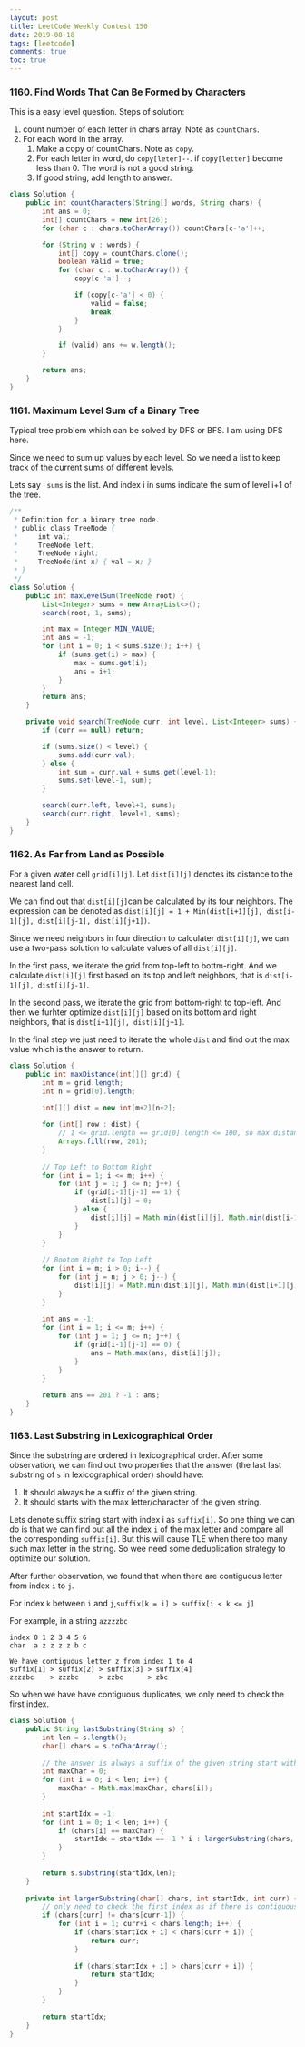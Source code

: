 ```yaml
---
layout: post
title: LeetCode Weekly Contest 150
date: 2019-08-18
tags: [leetcode]
comments: true
toc: true
---
```


### 1160. Find Words That Can Be Formed by Characters

This is a easy level question. Steps of solution:

1. count number of each letter in chars array. Note as ```countChars```.
2. For each word in the array.
   1. Make a copy of countChars. Note as ```copy```.
   2. For each letter in word, do ```copy[leter]--```. if ```copy[letter]``` become less than 0. The word is not a good string.
   3. If good string, add length to answer.

```java
class Solution {
    public int countCharacters(String[] words, String chars) {
        int ans = 0;
        int[] countChars = new int[26];
        for (char c : chars.toCharArray()) countChars[c-'a']++;

        for (String w : words) {
            int[] copy = countChars.clone();
            boolean valid = true;
            for (char c : w.toCharArray()) {
                copy[c-'a']--;

                if (copy[c-'a'] < 0) {
                    valid = false;
                    break;
                }
            }

            if (valid) ans += w.length();
        }

        return ans;
    }
}
```



### 1161. Maximum Level Sum of a Binary Tree

Typical tree problem which can be solved by DFS or BFS. I am using DFS here.

Since we need to sum up values by each level. So we need a list to keep track of the current sums of different levels.

Lets say ``` sums``` is the list. And index i in sums indicate the sum of level i+1 of the tree.

```java
/**
 * Definition for a binary tree node.
 * public class TreeNode {
 *     int val;
 *     TreeNode left;
 *     TreeNode right;
 *     TreeNode(int x) { val = x; }
 * }
 */
class Solution {
    public int maxLevelSum(TreeNode root) {
        List<Integer> sums = new ArrayList<>();
        search(root, 1, sums);

        int max = Integer.MIN_VALUE;
        int ans = -1;
        for (int i = 0; i < sums.size(); i++) {
            if (sums.get(i) > max) {
                max = sums.get(i);
                ans = i+1;
            }
        }
        return ans;
    }

    private void search(TreeNode curr, int level, List<Integer> sums) {
        if (curr == null) return;

        if (sums.size() < level) {
            sums.add(curr.val);
        } else {
            int sum = curr.val + sums.get(level-1);
            sums.set(level-1, sum);
        }

        search(curr.left, level+1, sums);
        search(curr.right, level+1, sums);
    }
}
```

### 1162. As Far from Land as Possible

For a given water cell `grid[i][j]`. Let `dist[i][j]` denotes its distance to the nearest land cell. 

We can find out that `dist[i][j]`can be calculated by its four neighbors. The expression can be denoted as `dist[i][j] = 1 + Min(dist[i+1][j], dist[i-1][j], dist[i][j-1], dist[i][j+1])`.

Since we need neighbors in four direction to calculater `dist[i][j]`, we can use a two-pass solution to calculate values of all `dist[i][j]`.

In the first pass, we iterate the grid from top-left to bottm-right. And we calculate `dist[i][j]` first based on its top and left neighbors, that is `dist[i-1][j], dist[i][j-1]`.

In the second pass, we iterate the grid from bottom-right to top-left. And then we furhter optimize `dist[i][j]` based on its bottom and right neighbors, that is `dist[i+1][j], dist[i][j+1]`.

In the final step we just need to iterate the whole `dist` and find out the max value which is the answer to return.

```java
class Solution {
  	public int maxDistance(int[][] grid) {
        int m = grid.length;
        int n = grid[0].length;
        
        int[][] dist = new int[m+2][n+2];

        for (int[] row : dist) {
        	// 1 <= grid.length == grid[0].length <= 100, so max distance is 200
            Arrays.fill(row, 201);
        }
        
     	// Top Left to Bottom Right
        for (int i = 1; i <= m; i++) {
            for (int j = 1; j <= n; j++) {
                if (grid[i-1][j-1] == 1) {
                    dist[i][j] = 0;
                } else {
                    dist[i][j] = Math.min(dist[i][j], Math.min(dist[i-1][j]+1, dist[i][j-1]+1));   
                }
            }
        }
        
      	// Bootom Right to Top Left
        for (int i = m; i > 0; i--) {
            for (int j = n; j > 0; j--) {
                dist[i][j] = Math.min(dist[i][j], Math.min(dist[i+1][j]+1, dist[i][j+1]+1));   
            }
        }
       
        int ans = -1;
        for (int i = 1; i <= m; i++) {
            for (int j = 1; j <= n; j++) {
                if (grid[i-1][j-1] == 0) {
                    ans = Math.max(ans, dist[i][j]);
                }
            }
        }
        
        return ans == 201 ? -1 : ans;
    }   
}
```



### 1163. Last Substring in Lexicographical Order

Since the substring are ordered in lexicographical order. After some observation, we can find out two properties that the answer (the last last substring of `s` in lexicographical order) should have:

1. It should always be a suffix of the given string.
2. It should starts with the max letter/character of the given string. 

Lets denote suffix string start with index i as `suffix[i]`. So one thing we can do is that we can find out all the index `i` of the max letter and compare all the corresponding `suffix[i]`. But this will cause TLE when there too many such max letter in the string. So wee need some deduplication strategy to optimize our solution.

After further observation, we found that when there are contiguous letter from index `i` to `j`. 

For index `k` between `i` and `j`,`suffix[k = i] > suffix[i < k <= j]`

For example, in a string `azzzzbc`

```
index 0 1 2 3 4 5 6
char  a z z z z b c

We have contiguous letter z from index 1 to 4
suffix[1] > suffix[2] > suffix[3] > suffix[4] 
zzzzbc    > zzzbc     > zzbc      > zbc
```

So when we have have contiguous duplicates, we only need to check the first index. 

```java
class Solution {    
    public String lastSubstring(String s) {
        int len = s.length();
        char[] chars = s.toCharArray();
        
        // the answer is always a suffix of the given string start with the max character. 
        int maxChar = 0;
        for (int i = 0; i < len; i++) {
            maxChar = Math.max(maxChar, chars[i]);
        }
        
        int startIdx = -1;
        for (int i = 0; i < len; i++) {
            if (chars[i] == maxChar) {
                startIdx = startIdx == -1 ? i : largerSubstring(chars, startIdx, i);
            }
        }
        
        return s.substring(startIdx,len);
    }
    
    private int largerSubstring(char[] chars, int startIdx, int curr) {
        // only need to check the first index as if there is contiguous duplicates. 
        if (chars[curr] != chars[curr-1]) {
            for (int i = 1; curr+i < chars.length; i++) {
                if (chars[startIdx + i] < chars[curr + i]) {
                    return curr;
                } 
                
                if (chars[startIdx + i] > chars[curr + i]) {
                    return startIdx;
                }
            }
        }
        
        return startIdx;
    }
}
```



